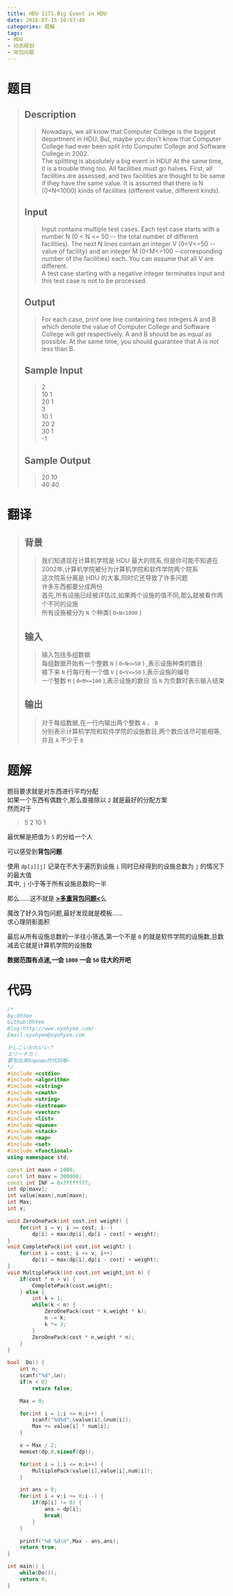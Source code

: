 ```yaml
---
title: HDU 1171.Big Event in HDU
date: 2016-07-15 10:57:49
categories: 题解
tags: 
- HDU
- 动态规划
- 背包问题
---
```

# 题目
> 
> ## Description  
>> Nowadays, we all know that Computer College is the biggest department in HDU. But, maybe you don't know that Computer College had ever been split into Computer College and Software College in 2002.   
>> The splitting is absolutely a big event in HDU! At the same time, it is a trouble thing too. All facilities must go halves. First, all facilities are assessed, and two facilities are thought to be same if they have the same value. It is assumed that there is N (0<N<1000) kinds of facilities (different value, different kinds).   
>>    
>> <!--more-->  
> 
> ## Input  
>> Input contains multiple test cases. Each test case starts with a number N (0 < N <= 50 -- the total number of different facilities). The next N lines contain an integer V (0<V<=50 --value of facility) and an integer M (0<M<=100 --corresponding number of the facilities) each. You can assume that all V are different.   
>> A test case starting with a negative integer terminates input and this test case is not to be processed.   
>>    
> 
> ## Output  
>> For each case, print one line containing two integers A and B which denote the value of Computer College and Software College will get respectively. A and B should be as equal as possible. At the same time, you should guarantee that A is not less than B.   
>>    
> 
> ## Sample Input  
>> 2  
>> 10 1  
>> 20 1  
>> 3  
>> 10 1   
>> 20 2  
>> 30 1  
>> -1   
>>    
> 
> ## Sample Output  
>> 20 10  
>> 40 40   

# 翻译
> ## 背景
>> 我们知道现在计算机学院是 HDU 最大的院系,但是你可能不知道在2002年,计算机学院被分为计算机学院和软件学院两个院系  
>> 这次院系分离是 HDU 的大事,同时它还导致了许多问题  
>> 许多东西都要分成两份  
>> 首先,所有设施已经被评估过,如果两个设施的值不同,那么就被看作两个不同的设施  
>> 所有设施被分为 `N` 个种类( `0<N<1000` )  
>
> ## 输入
>> 输入包括多组数据  
>> 每组数据开始有一个整数 `N` ( `0<N<=50` ) ,表示设施种类的数目  
>> 接下来 `N` 行每行有一个值 `V` ( `0<V<=50` ),表示设施的编号  
>> 一个整数 `M` ( `0<M<=100` ),表示设施的数目
>> 当 `N` 为负数时表示输入结束  
>
> ## 输出
>> 对于每组数据,在一行内输出两个整数 `A` 、 `B`  
>> 分别表示计算机学院和软件学院的设施数目,两个数应该尽可能相等,并且 `A` 不少于 `B`  

# 题解
题目要求就是对东西进行平均分配  
如果一个东西有偶数个,那么直接除以 `2` 就是最好的分配方案  
然而对于
> 5 2
> 10 1

最优解是把值为 `5` 的分给一个人  

可以感受到**背包问题**   

使用 `dp[i][j]` 记录在不大于遍历到设施 `i` 同时已经得到的设施总数为 `j` 的情况下的最大值  
其中, `j` 小于等于所有设施总数的一半  

那么……这不就是 [**>多重背包问题<**](http://www.oyohyee.com/post/Algorithm/Package_Problem.html#多重背包问题)么  

魔改了好久背包问题,最好发现就是模板……  
求心理阴影面积  

最后从所有设施总数的一半往小筛选,第一个不是 `0` 的就是软件学院的设施数,总数减去它就是计算机学院的设施数  

**数据范围有点迷,一会 `1000` 一会 `50` 往大的开吧**  

# 代码
```cpp Big Event in HDU https://github.com/OhYee/ACM.github.io/blob/master\HDU\1171.Big%20Event%20in%20HDU.cpp 代码备份
/*
By:OhYee
Github:OhYee
Blog:http://www.oyohyee.com/
Email:oyohyee@oyohyee.com

かしこいかわいい？
エリーチカ！
要写出来Хорошо的代码哦~
*/
#include <cstdio>
#include <algorithm>
#include <cstring>
#include <cmath>
#include <string>
#include <iostream>
#include <vector>
#include <list>
#include <queue>
#include <stack>
#include <map>
#include <set>
#include <functional>
using namespace std;

const int maxn = 1000;
const int maxv = 300000;
const int INF = 0x7fffffff;
int dp[maxv];
int value[maxn],num[maxn];
int Max;
int v;

void ZeroOnePack(int cost,int weight) {
    for(int i = v; i >= cost; i--)
        dp[i] = max(dp[i],dp[i - cost] + weight);
}
void CompletePack(int cost,int weight) {
    for(int i = cost; i <= v; i++)
        dp[i] = max(dp[i],dp[i - cost] + weight);
}
void MultiplePack(int cost,int weight,int n) {
    if(cost * n > v) {
        CompletePack(cost,weight);
    } else {
        int k = 1;
        while(k < n) {
            ZeroOnePack(cost * k,weight * k);
            n -= k;
            k *= 2;
        }
        ZeroOnePack(cost * n,weight * n);
    }
}

bool  Do() {
    int n;
    scanf("%d",&n);
    if(n < 0)
        return false;

    Max = 0;

    for(int i = 1;i <= n;i++) {
        scanf("%d%d",&value[i],&num[i]);
        Max += value[i] * num[i];
    }

    v = Max / 2;
    memset(dp,0,sizeof(dp));

    for(int i = 1;i <= n;i++) {
        MultiplePack(value[i],value[i],num[i]);
    }

    int ans = 0;
    for(int i = v;i >= 0;i--) {
        if(dp[i] != 0) {
            ans = dp[i];
            break;
        }
    }

    printf("%d %d\n",Max - ans,ans);
    return true;
}

int main() {
    while(Do());
    return 0;
}
```